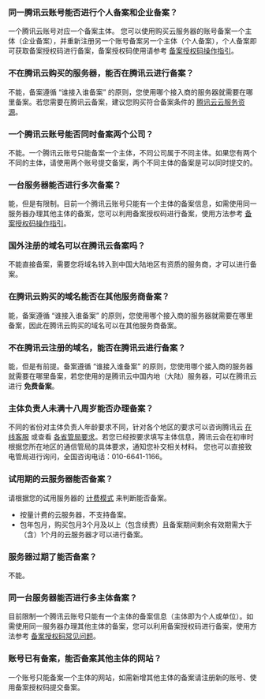 ### 同一腾讯云账号能否进行个人备案和企业备案？
一个腾讯云账号对应一个备案主体。
您可以使用购买云服务器的账号备案一个主体（企业备案），并重新注册另一个账号备案另一个主体（个人备案），个人备案即可获取备案授权码进行备案，备案授权码使用请参考 [备案授权码操作指引](https://cloud.tencent.com/document/product/243/49306)。

### 不在腾讯云购买的服务器，能否在腾讯云进行备案？
不能，备案遵循 “谁接入谁备案” 的原则，您使用哪个接入商的服务器就需要在哪里备案。若您需要在腾讯云备案，建议您购买符合备案条件的 [腾讯云云服务资源](https://cloud.tencent.com/document/product/243/18793)。

### 一个腾讯云账号能否同时备案两个公司？
不能。一个腾讯云账号只能备案一个主体，不同公司属于不同主体。如果您有两个不同的主体，请使用两个账号提交备案，两个不同主体的备案是可以同时提交的。

### 一台服务器能否进行多次备案？
能，但是有限制。目前一个腾讯云账号只能有一个主体的备案信息，如需使用同一服务器办理其他主体的备案，您可以利用备案授权码进行备案，使用方法参考 [备案授权码操作指引](https://cloud.tencent.com/document/product/243/49306)。

### 国外注册的域名可以在腾讯云备案吗？
不能直接备案，需要您将域名转入到中国大陆地区有资质的服务商，才可以进行备案。

### 在腾讯云购买的域名能否在其他服务商备案？
能，备案遵循 “谁接入谁备案” 的原则，您使用哪个接入商的服务器就需要在哪里备案，因此在腾讯云购买的域名可以在其他服务商备案。

### 不在腾讯云注册的域名，能否在腾讯云进行备案？
能，但是有前提。备案遵循 “谁接入谁备案” 的原则，您使用哪个接入商的服务器就需要在哪里备案，若您使用的是腾讯云中国内地（大陆）服务器，可以在腾讯云进行 **免费备案**。

### 主体负责人未满十八周岁能否办理备案？
不同的省份对主体负责人年龄要求不同，针对各个地区的要求可以咨询腾讯云 [在线客服](https://cloud.tencent.com/online-service?from=doc_243) 或查看 [各省管局要求](https://cloud.tencent.com/document/product/243/3474)。若您已经按要求填写主体信息，腾讯云会在初审时根据您所在地区的通信管局的具体要求，通知您补交相关材料。
您也可以直接致电管局进行询问，全国咨询电话：010-6641-1166。

### 试用期的云服务器能否备案？
请根据您的试用服务器的 [计费模式](https://cloud.tencent.com/document/product/213/2180) 来判断能否备案。
- 按量计费的云服务器，不支持备案。
- 包年包月，购买包月3个月及以上（包含续费）且备案期间剩余有效期需大于（含）1个月的云服务器才可以进行备案。

### 服务器过期了能否备案？
不能。


### 同一台服务器能否进行多主体备案？
目前限制一个腾讯云账号只能有一个主体的备案信息（主体即为个人或单位）。如需使用同一服务器办理其他主体的备案，您可以利用备案授权码进行备案，使用方法参考 [备案授权码常见问题](https://cloud.tencent.com/document/product/243/19621)。

### 账号已有备案，能否备案其他主体的网站？
一个账号只能备案一个主体的网站，如需新增其他主体的备案请注册新的账号、使用备案授权码提交备案。

